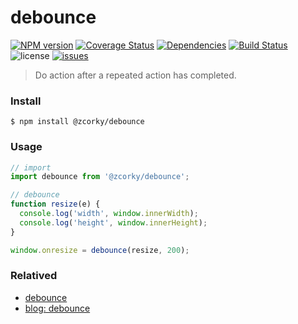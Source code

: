 # debounce

[![NPM version](https://img.shields.io/npm/v/@zcorky/debounce.svg?style=flat)](https://www.npmjs.com/package/@zcorky/debounce)
[![Coverage Status](https://img.shields.io/coveralls/zcorky/debounce.svg?style=flat)](https://coveralls.io/r/zcorky/debounce)
[![Dependencies](https://david-dm.org/@zcorky/debounce/status.svg)](https://david-dm.org/@zcorky/debounce)
[![Build Status](https://travis-ci.com/zcorky/debounce.svg?branch=master)](https://travis-ci.com/zcorky/debounce)
![license](https://img.shields.io/github/license/zcorky/debounce.svg)
[![issues](https://img.shields.io/github/issues/zcorky/debounce.svg)](https://github.com/zcorky/debounce/issues)

> Do action after a repeated action has completed.

### Install

```
$ npm install @zcorky/debounce
```

### Usage

```javascript
// import
import debounce from '@zcorky/debounce';

// debounce
function resize(e) {
  console.log('width', window.innerWidth);
  console.log('height', window.innerHeight);
}

window.onresize = debounce(resize, 200);
```

### Relatived
* [debounce](https://github.com/component/debounce)
* [blog: debounce](https://github.com/mqyqingfeng/Blog/issues/22)
